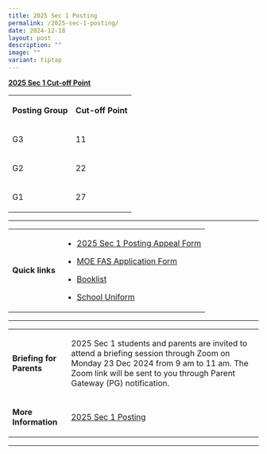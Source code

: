 ```yaml
---
title: 2025 Sec 1 Posting
permalink: /2025-sec-1-posting/
date: 2024-12-18
layout: post
description: ""
image: ""
variant: tiptap
---
```

<p><strong><u>2025 Sec 1 Cut-off Point</u></strong>
</p>
<table style="minWidth: 50px">
<colgroup>
<col>
<col>
</colgroup>
<tbody>
<tr>
<th rowspan="1" colspan="1">
<p>Posting Group</p>
</th>
<th rowspan="1" colspan="1">
<p>Cut-off Point</p>
</th>
</tr>
<tr>
<td rowspan="1" colspan="1">
<p>G3</p>
</td>
<td rowspan="1" colspan="1">
<p>11</p>
</td>
</tr>
<tr>
<td rowspan="1" colspan="1">
<p>G2</p>
</td>
<td rowspan="1" colspan="1">
<p>22</p>
</td>
</tr>
<tr>
<td rowspan="1" colspan="1">
<p>G1</p>
</td>
<td rowspan="1" colspan="1">
<p>27</p>
</td>
</tr>
</tbody>
</table>
<hr>
<table style="minWidth: 50px">
<colgroup>
<col>
<col>
</colgroup>
<tbody>
<tr>
<td rowspan="1" colspan="1">
<p><strong>Quick links</strong>
</p>
</td>
<td rowspan="1" colspan="1">
<ul data-tight="true" class="tight">
<li>
<p><a href="https://form.gov.sg/6762145a16f382acf466373b" rel="noopener nofollow" target="_blank">2025 Sec 1 Posting Appeal Form</a>
</p>
</li>
<li>
<p><a href="https://go.gov.sg/moe-efas" rel="noopener nofollow" target="_blank">MOE FAS Application Form</a>
</p>
</li>
<li>
<p><a href="https://www.chungchenghighyishun.moe.edu.sg/admission/services/2025booklists/" rel="noopener nofollow" target="_blank">Booklist</a>
</p>
</li>
<li>
<p><a href="https://www.chungchenghighyishun.moe.edu.sg/admission/services/school-attire/" rel="noopener nofollow" target="_blank">School Uniform</a>
</p>
</li>
</ul>
</td>
</tr>
</tbody>
</table>
<hr>
<table style="minWidth: 50px">
<colgroup>
<col>
<col>
</colgroup>
<tbody>
<tr>
<td rowspan="1" colspan="1">
<p><strong>Briefing for Parents</strong>
</p>
</td>
<td rowspan="1" colspan="1">
<p>2025 Sec 1 students and parents are invited to attend a briefing session
through Zoom on Monday 23 Dec 2024 from 9 am to 11 am. The Zoom link will
be sent to you through Parent Gateway (PG) notification.</p>
</td>
</tr>
<tr>
<td rowspan="1" colspan="1">
<p><strong>More Information</strong>
</p>
</td>
<td rowspan="1" colspan="1">
<p><a href="/files/Announcements/2025_S1_Posting.pdf" rel="noopener nofollow" target="_blank">2025 Sec 1 Posting</a>
</p>
</td>
</tr>
</tbody>
</table>
<hr>
<p></p>
<p></p>
<p></p>